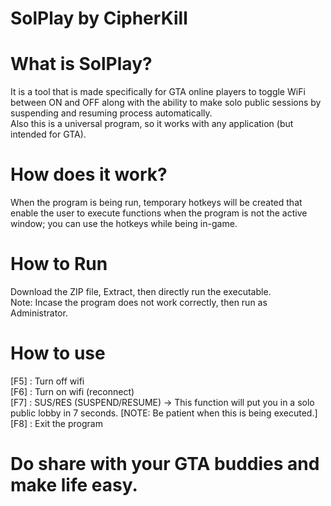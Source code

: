 # SolPlay by CipherKill
# What is SolPlay?
It is a tool that is made specifically for GTA online players to toggle WiFi between ON and OFF along with the ability to make solo public sessions by suspending and resuming process automatically.  
Also this is a universal program, so it works with any application (but intended for GTA).  
# How does it work?
When the program is being run, temporary hotkeys will be created that enable the user to execute functions when the program is not the active window; you can use the hotkeys while being in-game.  
# How to Run
Download the ZIP file, Extract, then directly run the executable.  
Note: Incase the program does not work correctly, then run as Administrator.
# How to use
[F5] : Turn off wifi  
[F6] : Turn on wifi (reconnect)  
[F7] : SUS/RES (SUSPEND/RESUME) -> This function will put you in a solo public lobby in 7 seconds. [NOTE: Be patient when this is being executed.]  
[F8] : Exit the program  
# Do share with your GTA buddies and make life easy.
